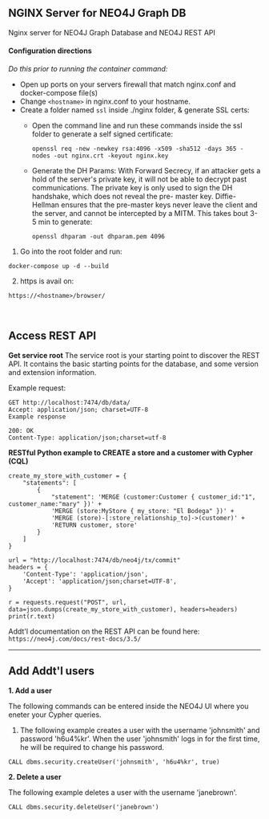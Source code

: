 ## NGINX Server for NEO4J Graph DB
Nginx server for NEO4J Graph Database and NEO4J REST API

#### Configuration directions

<em>Do this prior to running the container command:</em>

 - Open up ports on your servers firewall that match nginx.conf and docker-compose file(s)
 - Change ```<hostname>``` in nginx.conf to your hostname. 
 - Create a folder named ```ssl``` inside ./nginx folder, & generate SSL certs:
    - Open the command line and run these commands inside the ssl folder to generate a self signed certificate:
    
      ```openssl req -new -newkey rsa:4096 -x509 -sha512 -days 365 -nodes -out nginx.crt -keyout nginx.key```
      
    - Generate the DH Params: With Forward Secrecy, if an attacker gets a hold of the server's private key, it will not be able to decrypt past communications. The private key is only used to sign the DH handshake, which does not reveal the pre- master key. Diffie-Hellman ensures that the pre-master keys never leave the client and the server, and cannot be intercepted by a MITM. This takes bout 3-5 min to generate:
    
      ```openssl dhparam -out dhparam.pem 4096```
 
 
 1. Go into the root folder and run:
 
 ``` docker-compose up -d --build ```
 
 2. https is avail on: 
 
 ```https://<hostname>/browser/```
 
 <br />

 
 ## Access REST API
 
<strong>Get service root</strong>
The service root is your starting point to discover the REST API. It contains the basic starting points for the database, and some version and extension information.

Example request:

```
GET http://localhost:7474/db/data/
Accept: application/json; charset=UTF-8
Example response

200: OK
Content-Type: application/json;charset=utf-8
```

<strong>RESTful Python example to CREATE a store and a customer with Cypher (CQL)</strong>

```
create_my_store_with_customer = {
    "statements": [
        {
            "statement": 'MERGE (customer:Customer { customer_id:"1", customer_name:"mary" })' +
            'MERGE (store:MyStore { my_store: "El Bodega" })' +
            'MERGE (store)-[:store_relationship_to]->(customer)' +
            'RETURN customer, store'
        }
    ]
}

url = "http://localhost:7474/db/neo4j/tx/commit"
headers = {
    'Content-Type': 'application/json',
    'Accept': 'application/json;charset=UTF-8',
}

r = requests.request("POST", url, data=json.dumps(create_my_store_with_customer), headers=headers)
print(r.text)

```
 
Addt'l documentation on the REST API can be found here: ```https://neo4j.com/docs/rest-docs/3.5/```

 
--------------------------------------------------------------------

 
 ## Add Addt'l users

<strong>1. Add a user</strong>

The following commands can be entered inside the NEO4J UI where you eneter your Cypher queries.

1. The following example creates a user with the username 'johnsmith' and password 'h6u4%kr'. When the user 'johnsmith' logs in for the first time, he will be required to change his password. 

```CALL dbms.security.createUser('johnsmith', 'h6u4%kr', true)```

<strong>2. Delete a user</strong>

The following example deletes a user with the username 'janebrown'.

```CALL dbms.security.deleteUser('janebrown')```
